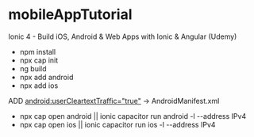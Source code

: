 # mobileAppTutorial
Ionic 4 - Build iOS, Android & Web Apps with Ionic & Angular (Udemy)

- npm install
- npx cap init
- ng build
- npx add android
- npx add ios

ADD <android:userCleartextTraffic="true"> -> AndroidManifest.xml

- npx cap open android || ionic capacitor run android -l --address IPv4
- npx cap open ios || ionic capacitor run ios -l --address IPv4

